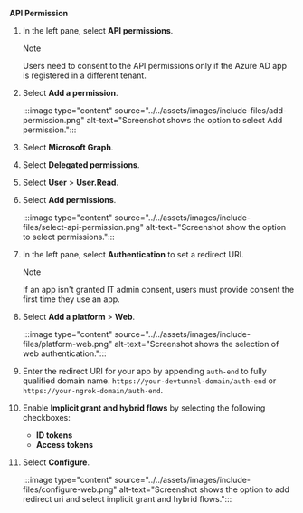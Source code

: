 **API Permission**

1. In the left pane, select **API permissions**. 

   > [!NOTE]
   > Users need to consent to the API permissions only if the Azure AD app is registered in a different tenant.

1. Select **Add a permission**.

   :::image type="content" source="../../assets/images/include-files/add-permission.png" alt-text="Screenshot shows the option to select Add permission.":::

1. Select **Microsoft Graph**.

1. Select **Delegated permissions**.

1. Select **User** > **User.Read**.

1. Select **Add permissions**.

   :::image type="content" source="../../assets/images/include-files/select-api-permission.png" alt-text="Screenshot show the option to select permissions.":::

1. In the left pane, select **Authentication** to set a redirect URI. 

   > [!NOTE]
   > If an app isn't granted IT admin consent, users must provide consent the first time they use an app.
         
1. Select **Add a platform** > **Web**.

   :::image type="content" source="../../assets/images/include-files/platform-web.png" alt-text="Screenshot shows the selection of web authentication.":::

1. Enter the redirect URI for your app by appending `auth-end` to fully qualified domain name.
    `https://your-devtunnel-domain/auth-end` or `https://your-ngrok-domain/auth-end`.

1. Enable **Implicit grant and hybrid flows** by selecting the following checkboxes:
      * **ID tokens**
      * **Access tokens**

1. Select **Configure**.

   :::image type="content" source="../../assets/images/include-files/configure-web.png" alt-text="Screenshot shows the option to add redirect uri and select implicit grant and hybrid flows.":::

